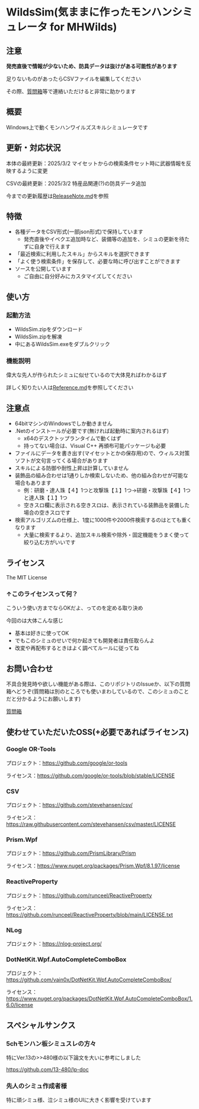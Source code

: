 # WildsSim(気ままに作ったモンハンシミュレータ for MHWilds)

## 注意

**発売直後で情報が少ないため、防具データは抜けがある可能性があります**  

足りないものがあったらCSVファイルを編集してください

その際、[質問箱](https://peing.net/ja/58b7c250e12e37)等で連絡いただけると非常に助かります

## 概要

Windows上で動くモンハンワイルズスキルシミュレータです

## 更新・対応状況

本体の最終更新：2025/3/2 マイセットからの検索条件セット時に武器情報を反映するように変更

CSVの最終更新：2025/3/2 特産品関連(?)の防具データ追加

今までの更新履歴は[ReleaseNote.md](./ReleaseNote.md)を参照

## 特徴

- 各種データをCSV形式(一部json形式)で保持しています
  - 発売直後やイベクエ追加時など、装備等の追加を、シミュの更新を待たずに自身で行えます
- 「最近検索に利用したスキル」からスキルを選択できます
- 「よく使う検索条件」を保存して、必要な時に呼び出すことができます
- ソースを公開しています
  - ご自由に自分好みにカスタマイズしてください

## 使い方

### 起動方法

- WildsSim.zipをダウンロード
- WildsSim.zipを解凍
- 中にあるWildsSim.exeをダブルクリック

### 機能説明

偉大な先人が作られたシミュに似せているので大体見ればわかるはず

詳しく知りたい人は[Reference.md](./Reference.md)を参照してください

## 注意点

- 64bitマシンのWindowsでしか動きません
- .Netのインストールが必要です(無ければ起動時に案内されるはず)
  - x64のデスクトップランタイムで動くはず
  - 持ってない場合は、Visual C++ 再頒布可能パッケージも必要
- ファイルにデータを書き出す(マイセットとかの保存用)ので、ウィルス対策ソフトが文句言ってくる場合があります
- スキルによる防御や耐性上昇は計算していません
- 装飾品の組み合わせは1通りしか検索しないため、他の組み合わせが可能な場合もあります
  - 例：研磨・達人珠【４】1つと攻撃珠【１】1つ→研磨・攻撃珠【４】1つと達人珠【１】1つ
  - 空きスロ欄に表示される空きスロは、表示されている装飾品を装備した場合の空きスロです
- 検索アルゴリズムの仕様上、1度に1000件や2000件検索するのはとても重くなります
  - 大量に検索するより、追加スキル検索や除外・固定機能をうまく使って絞り込む方がいいです

## ライセンス

The MIT License

### ↑このライセンスって何？

こういう使い方までならOKだよ、ってのを定める取り決め

今回のは大体こんな感じ

- 基本は好きに使ってOK
- でもこのシミュのせいで何か起きても開発者は責任取らんよ
- 改変や再配布するときはよく調べてルールに従ってね

## お問い合わせ

不具合発見時や欲しい機能がある際は、このリポジトリのIssueか、以下の質問箱へどうぞ(質問箱は別のところでも使いまわしているので、このシミュのことだと分かるようにお願いします)

[質問箱](https://peing.net/ja/58b7c250e12e37)

## 使わせていただいたOSS(+必要であればライセンス)

### Google OR-Tools

プロジェクト：<https://github.com/google/or-tools>

ライセンス：<https://github.com/google/or-tools/blob/stable/LICENSE>

### CSV

プロジェクト：<https://github.com/stevehansen/csv/>

ライセンス：<https://raw.githubusercontent.com/stevehansen/csv/master/LICENSE>

### Prism.Wpf

プロジェクト：<https://github.com/PrismLibrary/Prism>

ライセンス：<https://www.nuget.org/packages/Prism.Wpf/8.1.97/license>

### ReactiveProperty

プロジェクト：<https://github.com/runceel/ReactiveProperty>

ライセンス：<https://github.com/runceel/ReactiveProperty/blob/main/LICENSE.txt>

### NLog

プロジェクト：<https://nlog-project.org/>

### DotNetKit.Wpf.AutoCompleteComboBox

プロジェクト：<https://github.com/vain0x/DotNetKit.Wpf.AutoCompleteComboBox/>

ライセンス：<https://www.nuget.org/packages/DotNetKit.Wpf.AutoCompleteComboBox/1.6.0/license>

## スペシャルサンクス

### 5chモンハン板シミュスレの方々

特にVer.13の>>480様の以下論文を大いに参考にしました

<https://github.com/13-480/lp-doc>

### 先人のシミュ作成者様

特に頑シミュ様、泣シミュ様のUIに大きく影響を受けています
